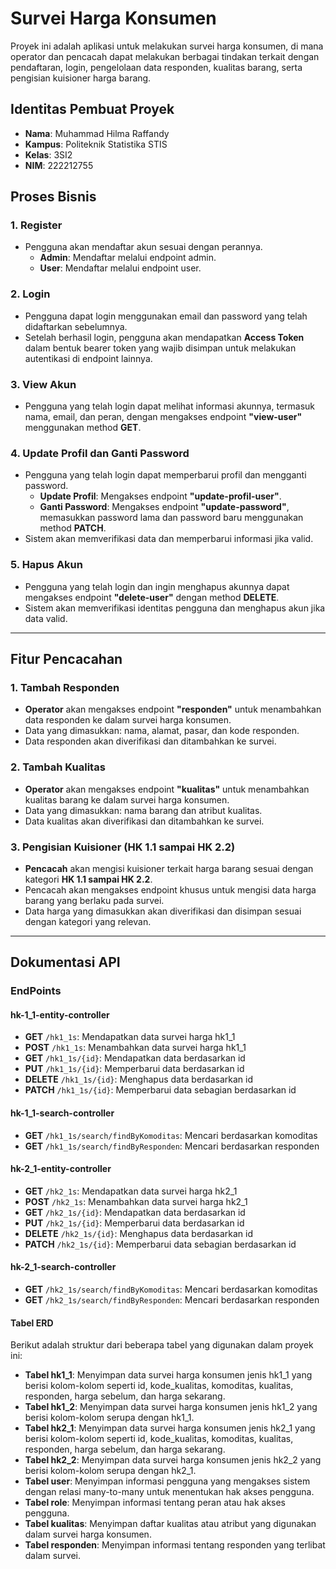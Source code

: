 # Survei Harga Konsumen

Proyek ini adalah aplikasi untuk melakukan survei harga konsumen, di mana operator dan pencacah dapat melakukan berbagai tindakan terkait dengan pendaftaran, login, pengelolaan data responden, kualitas barang, serta pengisian kuisioner harga barang.

## Identitas Pembuat Proyek

- **Nama**: Muhammad Hilma Raffandy
- **Kampus**: Politeknik Statistika STIS
- **Kelas**: 3SI2
- **NIM**: 222212755

## Proses Bisnis

### 1. **Register**
- Pengguna akan mendaftar akun sesuai dengan perannya.
  - **Admin**: Mendaftar melalui endpoint admin.
  - **User**: Mendaftar melalui endpoint user.

### 2. **Login**
- Pengguna dapat login menggunakan email dan password yang telah didaftarkan sebelumnya.
- Setelah berhasil login, pengguna akan mendapatkan **Access Token** dalam bentuk bearer token yang wajib disimpan untuk melakukan autentikasi di endpoint lainnya.

### 3. **View Akun**
- Pengguna yang telah login dapat melihat informasi akunnya, termasuk nama, email, dan peran, dengan mengakses endpoint **"view-user"** menggunakan method **GET**.

### 4. **Update Profil dan Ganti Password**
- Pengguna yang telah login dapat memperbarui profil dan mengganti password.
  - **Update Profil**: Mengakses endpoint **"update-profil-user"**.
  - **Ganti Password**: Mengakses endpoint **"update-password"**, memasukkan password lama dan password baru menggunakan method **PATCH**.
- Sistem akan memverifikasi data dan memperbarui informasi jika valid.

### 5. **Hapus Akun**
- Pengguna yang telah login dan ingin menghapus akunnya dapat mengakses endpoint **"delete-user"** dengan method **DELETE**.
- Sistem akan memverifikasi identitas pengguna dan menghapus akun jika data valid.

---

## Fitur Pencacahan

### 1. **Tambah Responden**
- **Operator** akan mengakses endpoint **"responden"** untuk menambahkan data responden ke dalam survei harga konsumen.
- Data yang dimasukkan: nama, alamat, pasar, dan kode responden.
- Data responden akan diverifikasi dan ditambahkan ke survei.

### 2. **Tambah Kualitas**
- **Operator** akan mengakses endpoint **"kualitas"** untuk menambahkan kualitas barang ke dalam survei harga konsumen.
- Data yang dimasukkan: nama barang dan atribut kualitas.
- Data kualitas akan diverifikasi dan ditambahkan ke survei.

### 3. **Pengisian Kuisioner (HK 1.1 sampai HK 2.2)**
- **Pencacah** akan mengisi kuisioner terkait harga barang sesuai dengan kategori **HK 1.1 sampai HK 2.2**.
- Pencacah akan mengakses endpoint khusus untuk mengisi data harga barang yang berlaku pada survei.
- Data harga yang dimasukkan akan diverifikasi dan disimpan sesuai dengan kategori yang relevan.

---
## Dokumentasi API

### **EndPoints**

#### **hk-1_1-entity-controller**
- **GET** `/hk1_1s`: Mendapatkan data survei harga hk1_1
- **POST** `/hk1_1s`: Menambahkan data survei harga hk1_1
- **GET** `/hk1_1s/{id}`: Mendapatkan data berdasarkan id
- **PUT** `/hk1_1s/{id}`: Memperbarui data berdasarkan id
- **DELETE** `/hk1_1s/{id}`: Menghapus data berdasarkan id
- **PATCH** `/hk1_1s/{id}`: Memperbarui data sebagian berdasarkan id

#### **hk-1_1-search-controller**
- **GET** `/hk1_1s/search/findByKomoditas`: Mencari berdasarkan komoditas
- **GET** `/hk1_1s/search/findByResponden`: Mencari berdasarkan responden

#### **hk-2_1-entity-controller**
- **GET** `/hk2_1s`: Mendapatkan data survei harga hk2_1
- **POST** `/hk2_1s`: Menambahkan data survei harga hk2_1
- **GET** `/hk2_1s/{id}`: Mendapatkan data berdasarkan id
- **PUT** `/hk2_1s/{id}`: Memperbarui data berdasarkan id
- **DELETE** `/hk2_1s/{id}`: Menghapus data berdasarkan id
- **PATCH** `/hk2_1s/{id}`: Memperbarui data sebagian berdasarkan id

#### **hk-2_1-search-controller**
- **GET** `/hk2_1s/search/findByKomoditas`: Mencari berdasarkan komoditas
- **GET** `/hk2_1s/search/findByResponden`: Mencari berdasarkan responden

#### **Tabel ERD**

Berikut adalah struktur dari beberapa tabel yang digunakan dalam proyek ini:

- **Tabel hk1_1**: Menyimpan data survei harga konsumen jenis hk1_1 yang berisi kolom-kolom seperti id, kode_kualitas, komoditas, kualitas, responden, harga sebelum, dan harga sekarang.
- **Tabel hk1_2**: Menyimpan data survei harga konsumen jenis hk1_2 yang berisi kolom-kolom serupa dengan hk1_1.
- **Tabel hk2_1**: Menyimpan data survei harga konsumen jenis hk2_1 yang berisi kolom-kolom seperti id, kode_kualitas, komoditas, kualitas, responden, harga sebelum, dan harga sekarang.
- **Tabel hk2_2**: Menyimpan data survei harga konsumen jenis hk2_2 yang berisi kolom-kolom serupa dengan hk2_1.
- **Tabel user**: Menyimpan informasi pengguna yang mengakses sistem dengan relasi many-to-many untuk menentukan hak akses pengguna.
- **Tabel role**: Menyimpan informasi tentang peran atau hak akses pengguna.
- **Tabel kualitas**: Menyimpan daftar kualitas atau atribut yang digunakan dalam survei harga konsumen.
- **Tabel responden**: Menyimpan informasi tentang responden yang terlibat dalam survei.
